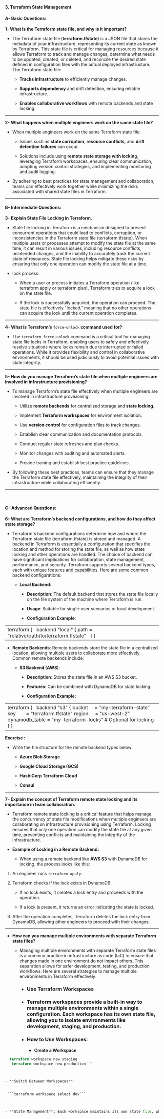 **3. Terraform State Management**


#### **A- Basic Questions:**

**1- What is the Terraform state file, and why is it important?**

- The Terraform state file (**terraform.tfstate**) is a JSON file that stores the metadata of your infrastructure, representing its current state as known by Terraform. This state file is critical for managing resources because it allows Terraform to track and manage changes, determine what needs to be updated, created, or deleted, and reconcile the desired state defined in configuration files with the actual deployed infrastructure. The Terraform state file:

  - **Tracks infrastructure** to efficiently manage changes.

  - **Supports dependency** and drift detection, ensuring reliable infrastructure.

  - **Enables collaborative workflows** with remote backends and state locking.

***

**2- What happens when multiple engineers work on the same state file?**

- When multiple engineers work on the same Terraform state file:

  - Issues such as **state corruption**, **resource conflicts,** and **drift detection** **failures** can occur.

  - Solutions include using **remote state storage with lockin**g, leveraging Terraform workspaces, ensuring clear communication, adopting version control strategies, and implementing monitoring and audit logging.

- By adhering to best practices for state management and collaboration, teams can effectively work together while minimizing the risks associated with shared state files in Terraform.

***


#### **B- Intermediate Questions:**

**3- Explain State File Locking in Terraform.**

- State file locking in Terraform is a mechanism designed to prevent concurrent operations that could lead to conflicts, corruption, or inconsistencies in the Terraform state file (terraform.tfstate). When multiple users or processes attempt to modify the state file at the same time, it can result in various issues, including resource conflicts, unintended changes, and the inability to accurately track the current state of resources. State file locking helps mitigate these risks by ensuring that only one operation can modify the state file at a time.

- lock process:

  - When a user or process initiates a Terraform operation (like terraform apply or terraform plan), Terraform tries to acquire a lock on the state file.

  - If the lock is successfully acquired, the operation can proceed. The state file is effectively "locked," meaning that no other operations can acquire the lock until the current operation completes.

***

**4- What is Terraform’s** `force-unlock` **command used for?**

- The `terraform force-unlock` command is a critical tool for managing state file locks in Terraform, enabling users to safely and effectively resolve situations where locks remain due to interrupted or failed operations. While it provides flexibility and control in collaborative environments, it should be used judiciously to avoid potential issues with state integrity.

***

**5- How do you manage Terraform’s state file when multiple engineers are involved in infrastructure provisioning?**

- To manage Terraform’s state file effectively when multiple engineers are involved in infrastructure provisioning:

  - Utilize **remote backends** for centralized storage and **state locking**.

  - Implement **Terraform workspaces** for environment isolation.

  - Use **version control** for configuration files to track changes.

  - Establish clear communication and documentation protocols.

  - Conduct regular state refreshes and plan checks.

  - Monitor changes with auditing and automated alerts.

  - Provide training and establish best practice guidelines.

- By following these best practices, teams can ensure that they manage the Terraform state file effectively, maintaining the integrity of their infrastructure while collaborating efficiently.

***

 


#### **C- Advanced Questions:**

**6- What are Terraform’s backend configurations, and how do they affect state storage?**

- Terraform's backend configurations determine how and where the Terraform state file (terraform.tfstate) is stored and managed. A backend in Terraform is essentially a configuration that specifies the location and method for storing the state file, as well as how state locking and other operations are handled. The choice of backend can have significant implications for collaboration, state management, performance, and security. Terraform supports several backend types, each with unique features and capabilities. Here are some common backend configurations:

  - **Local Backend**:

    - **Description**: The default backend that stores the state file locally on the file system of the machine where Terraform is run.

    - **Usage**: Suitable for single-user scenarios or local development.

    - **Configuration Example**:

|                                                                                   |
| --------------------------------------------------------------------------------- |
| terraform {   backend "local" { path = "relative/path/to/terraform.tfstate"   } } |

- **Remote Backends**: Remote backends store the state file in a centralized location, allowing multiple users to collaborate more effectively. Common remote backends include:

  - **S3 Backend (AWS)**:

    - **Description**: Stores the state file in an AWS S3 bucket.

    - **Features**: Can be combined with DynamoDB for state locking.

    - **Configuration Example**:

|                                                                                                                                                                                              |
| -------------------------------------------------------------------------------------------------------------------------------------------------------------------------------------------- |
| terraform {   backend "s3" { bucket     = "my-terraform-state" key        = "terraform.tfstate" region     = "us-west-2" dynamodb\_table = "my-terraform-locks" # Optional for locking   } } |

**Exercise :** 

- Write the file structure for the remote backend types below:

  - **Azure Blob Storage**

  - **Google Cloud Storage (GCS)**

  - **HashiCorp Terraform Cloud**

  - **Consul**

***

**7- Explain the concept of Terraform remote state locking and its importance in team collaboration.**

- Terraform remote state locking is a critical feature that helps manage the concurrency of state file modifications when multiple engineers are collaborating on infrastructure provisioning using Terraform. Locking ensures that only one operation can modify the state file at any given time, preventing conflicts and maintaining the integrity of the infrastructure.

- **Example of Locking in a Remote Backend:**

  - When using a remote backend like **AWS S3** with DynamoDB for locking, the process looks like this:

1. An engineer runs `terraform apply`.

2. Terraform checks if the lock exists in DynamoDB.

   - If no lock exists, it creates a lock entry and proceeds with the operation.

   - If a lock is present, it returns an error indicating the state is locked.

3. After the operation completes, Terraform deletes the lock entry from DynamoDB, allowing other engineers to proceed with their changes.

***

- **How can you manage multiple environments with separate Terraform state files?**

  - Managing multiple environments with separate Terraform state files is a common practice in infrastructure as code (IaC) to ensure that changes made in one environment do not impact others. This separation allows for safer development, testing, and production workflows. Here are several strategies to manage multiple environments in Terraform effectively:

    - ### **Use Terraform Workspaces**

    - ### Terraform workspaces provide a built-in way to manage multiple environments within a single configuration. Each workspace has its own state file, allowing you to isolate environments like development, staging, and production.

    - ### **How to Use Workspaces:**

      - **Create a Workspace**:


```terraform workspace new dev
  terraform workspace new staging
   terraform workspace new production```



- **Switch Between Workspaces**:


 ```terraform workspace select dev```



- **State Management**: Each workspace maintains its own state file, which is stored in the backend configured for your Terraform setup (e.g., S3, Azure, etc.).

